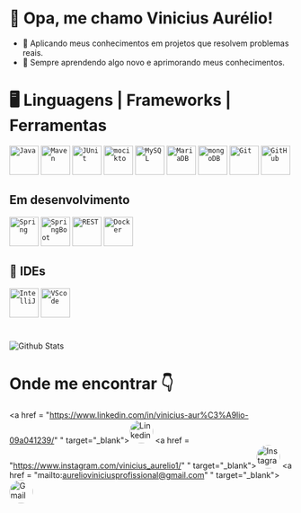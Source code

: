 # 🤙 Opa, me chamo Vinicius Aurélio!

- 🚀 Aplicando meus conhecimentos em projetos que resolvem problemas reais.
- 🌱 Sempre aprendendo algo novo e aprimorando meus conhecimentos.

#

# 🖥️ Linguagens | Frameworks | Ferramentas
<code><img height="52" src="https://user-images.githubusercontent.com/25181517/117201156-9a724800-adec-11eb-9a9d-3cd0f67da4bc.png" alt="Java"></code>
<code><img height="52" src="https://user-images.githubusercontent.com/25181517/117207242-07d5a700-adf4-11eb-975e-be04e62b984b.png" alt="Maven"></code>
<code><img height="52" src="https://user-images.githubusercontent.com/25181517/117533873-484d4480-afef-11eb-9fad-67c8605e3592.png" alt="JUnit"></code>
<code><img height="52" src="https://user-images.githubusercontent.com/25181517/183892181-ad32b69e-3603-418c-b8e7-99e976c2a784.png" alt="mocikto"></code>
<code><img height="52" src="https://user-images.githubusercontent.com/25181517/183896128-ec99105a-ec1a-4d85-b08b-1aa1620b2046.png" alt="MySQL"></code>
<code><img height="52" src="https://github.com/marwin1991/profile-technology-icons/assets/136815194/3c698a4f-84e4-4849-a900-476b14311634" alt="MariaDB"></code>
<code><img height="52" src="https://user-images.githubusercontent.com/25181517/182884177-d48a8579-2cd0-447a-b9a6-ffc7cb02560e.png" alt="mongoDB"></code>
<code><img height="52" src="https://user-images.githubusercontent.com/25181517/192108372-f71d70ac-7ae6-4c0d-8395-51d8870c2ef0.png" alt="Git"></code>
<code><img height="52" src="https://user-images.githubusercontent.com/25181517/192108374-8da61ba1-99ec-41d7-80b8-fb2f7c0a4948.png" alt="GitHub"></code>
## Em desenvolvimento
<code><img height="52" src="https://user-images.githubusercontent.com/25181517/117201470-f6d56780-adec-11eb-8f7c-e70e376cfd07.png" alt="Spring"/></code>
<code><img height="52" src="https://user-images.githubusercontent.com/25181517/183891303-41f257f8-6b3d-487c-aa56-c497b880d0fb.png" alt="SpringBoot"></code>
<code><img height="52" src="https://user-images.githubusercontent.com/25181517/192107858-fe19f043-c502-4009-8c47-476fc89718ad.png" alt="REST"></code>
<code><img height="52" src="https://user-images.githubusercontent.com/25181517/117207330-263ba280-adf4-11eb-9b97-0ac5b40bc3be.png" alt="Docker"></code>

## 🔨 IDEs
<code><img height="52" src="https://user-images.githubusercontent.com/25181517/192108890-200809d1-439c-4e23-90d3-b090cf9a4eea.png" alt="IntelliJ"></code>
<code><img height="52" src="https://user-images.githubusercontent.com/25181517/192108891-d86b6220-e232-423a-bf5f-90903e6887c3.png" alt="VScode"></code>
#
<img
    align="center"
    src="https://github-readme-stats.vercel.app/api/top-langs/?username=Vinicius-AMM&theme=dark&hide_border=false&include_all_commits=true&count_private=true&layout=compact"
    alt="Github Stats"/>

# Onde me encontrar 👇
<a href = "https://www.linkedin.com/in/vinicius-aur%C3%A9lio-09a041239/" " target="_blank"><img height="42" src="https://img.shields.io/badge/LinkedIn-0077B5?style=for-the-badge&logo=linkedin&logoColor=white" alt="Linkedin" style ="border-radius: 30px">
</a>
<a href = "https://www.instagram.com/vinicius_aurelio1/" " target="_blank"><img height="42" src="https://img.shields.io/badge/Instagram-E4405F?style=for-the-badge&logo=instagram&logoColor=white" alt="Instagram" style ="border-radius: 30px">
</a>
<a href = "mailto:aurelioviniciusprofissional@gmail.com" " target="_blank"><img height="42" src="https://img.shields.io/badge/Gmail-D14836?style=for-the-badge&logo=gmail&logoColor=white" alt="Gmail" style ="border-radius: 30px">
</a>
